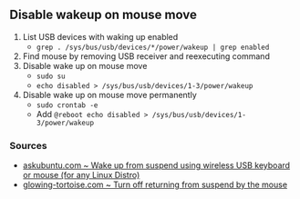 ## Disable wakeup on mouse move

1. List USB devices with waking up enabled
    - `grep . /sys/bus/usb/devices/*/power/wakeup | grep enabled`
1. Find mouse by removing USB receiver and reexecuting command
1. Disable wake up on mouse move
    - `sudo su`
    - `echo disabled > /sys/bus/usb/devices/1-3/power/wakeup`
1. Disable wake up on mouse move permanently
    - `sudo crontab -e`
    - Add `@reboot echo disabled > /sys/bus/usb/devices/1-3/power/wakeup`

### Sources

- [askubuntu.com ~ Wake up from suspend using wireless USB keyboard or mouse (for any Linux Distro)](https://askubuntu.com/a/848699)
- [glowing-tortoise.com ~ Turn off returning from suspend by the mouse](https://glowing-tortoise.com/en/archives/171)
